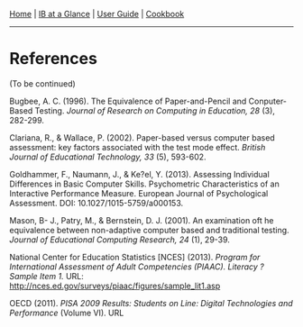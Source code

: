 [Home](README.md) | [IB at a Glance](2_IB-at-a-Glance.md) | [User Guide](3_User-Guide.md) | [Cookbook](4_Cookbook.md)

---

References
==========

(To be continued)

Bugbee, A. C. (1996). The Equivalence of Paper-and-Pencil and Conputer-Based Testing. *Journal of Research on Computing in Education, 28* (3), 282-299.

Clariana, R., & Wallace, P. (2002). Paper-based versus computer based assessment: key factors associated with the test mode effect. *British Journal of Educational Technology, 33* (5), 593-602.

Goldhammer, F., Naumann, J., & Ke?el, Y. (2013). Assessing Individual Differences in Basic Computer Skills. Psychometric Characteristics of an Interactive Performance Measure. European Journal of Psychological Assessment. DOI: 10.1027/1015-5759/a000153.

Mason, B- J., Patry, M., & Bernstein, D. J. (2001). An examination oft he equivalence between non-adaptive computer based and traditional testing. *Journal of Educational Computing Research, 24* (1), 29-39.

National Center for Education Statistics [NCES] (2013). *Program for International Assessment of Adult Competencies (PIAAC). Literacy ? Sample Item 1.* URL: <http://nces.ed.gov/surveys/piaac/figures/sample_lit1.asp>

OECD (2011). *PISA 2009 Results: Students on Line: Digital Technologies and Performance* (Volume VI). URL
